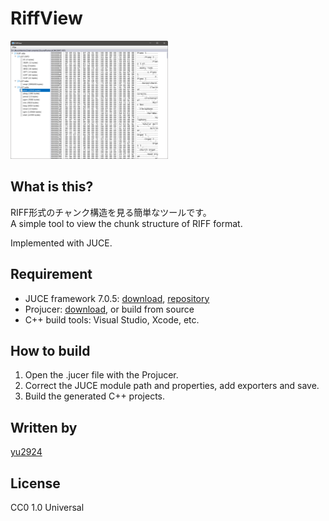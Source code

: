 # RiffView
 
<img src="media/screenshot.png" width="50%">

## What is this?

RIFF形式のチャンク構造を見る簡単なツールです。  
A simple tool to view the chunk structure of RIFF format.

Implemented with JUCE.

## Requirement

* JUCE framework 7.0.5: [download](https://juce.com/get-juce/download), [repository](https://github.com/juce-framework/JUCE)
* Projucer: [download](https://juce.com/discover/projucer), or build from source
* C++ build tools: Visual Studio, Xcode, etc.

 ## How to build

1. Open the .jucer file with the Projucer.
2. Correct the JUCE module path and properties, add exporters and save.
3. Build the generated C++ projects.

## Written by

[yu2924](https://twitter.com/yu2924)

## License

CC0 1.0 Universal
